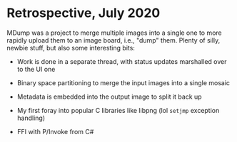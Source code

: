 # Retrospective, July 2020

MDump was a project to merge multiple images into a single one
to more rapidly upload them to an image board, i.e., "dump" them.
Plenty of silly, newbie stuff, but also some interesting bits:

- Work is done in a separate thread,
  with status updates marshalled over to the UI one

- Binary space partitioning to merge the input images into a single mosaic

- Metadata is embedded into the output image to split it back up

- My first foray into popular C libraries like libpng
  (lol `setjmp` exception handling)

- FFI with P/Invoke from C#
